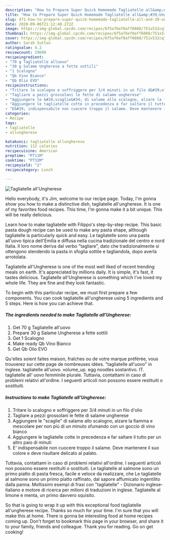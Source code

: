 ```yaml
---
description: "How to Prepare Super Quick Homemade Tagliatelle all&amp;#39;Ungherese"
title: "How to Prepare Super Quick Homemade Tagliatelle all&amp;#39;Ungherese"
slug: 471-how-to-prepare-super-quick-homemade-tagliatelle-all-and-39-ungherese
date: 2020-09-06T21:12:40.272Z
image: https://img-global.cpcdn.com/recipes/6f5af6ef0aff6088/751x532cq70/tagliatelle-allungherese-recipe-main-photo.jpg
thumbnail: https://img-global.cpcdn.com/recipes/6f5af6ef0aff6088/751x532cq70/tagliatelle-allungherese-recipe-main-photo.jpg
cover: https://img-global.cpcdn.com/recipes/6f5af6ef0aff6088/751x532cq70/tagliatelle-allungherese-recipe-main-photo.jpg
author: Sarah Sutton
ratingvalue: 4.2
reviewcount: 29690
recipeingredient:
- "70 g Tagliatelle alluovo"
- "30 g Salame Ungherese a fette sottili"
- "1 Scalogno"
- "Qb Vino Bianco"
- "Qb Olio EVO"
recipeinstructions:
- "Tritare lo scalogno e soffriggere per 3/4 minuti in un filo d&#39;olio"
- "Tagliare a pezzi grossolani le fette di salame ungherese"
- "Aggiungere le &#34;scaglie&#34; di salame allo scalogno, alzare la fiamma e mescolare per non più di un minuto sfumando con un goccio di vino bianco"
- "Aggiungere le tagliatelle cotte in precedenza e far saltare il tutto per un altro paio di minuti"
- "E&#39; indispensabile non cuocere troppo il salame. Deve mantenere il suo colore e deve risultare delicato al palato."
categories:
- Recipe
tags:
- tagliatelle
- allungherese

katakunci: tagliatelle allungherese 
nutrition: 112 calories
recipecuisine: American
preptime: "PT11M"
cooktime: "PT32M"
recipeyield: "2"
recipecategory: Lunch

---
```



![Tagliatelle all&#39;Ungherese](https://img-global.cpcdn.com/recipes/6f5af6ef0aff6088/751x532cq70/tagliatelle-allungherese-recipe-main-photo.jpg)

Hello everybody, it's Jim, welcome to our recipe page. Today, I'm gonna show you how to make a distinctive dish, tagliatelle all&#39;ungherese. It is one of my favorites food recipes. This time, I'm gonna make it a bit unique. This will be really delicious.

Learn how to make tagliatelle with Filippo&#39;s step-by-step recipe. This basic pasta dough recipe can be used to make any pasta shape, although tagliatelle is particularly quick and easy. Le tagliatelle sono una pasta all&#39;uovo tipica dell&#39;Emilia e diffusa nella cucina tradizionale del centro e nord Italia. Il loro nome deriva dal verbo &#34;tagliare&#34;, dato che tradizionalmente si ottengono stendendo la pasta in sfoglia sottile e tagliandola, dopo averla arrotolata.

Tagliatelle all&#39;Ungherese is one of the most well liked of recent trending meals on earth. It's appreciated by millions daily. It is simple, it's fast, it tastes delicious. Tagliatelle all&#39;Ungherese is something which I've loved my whole life. They are fine and they look fantastic.


To begin with this particular recipe, we must first prepare a few components. You can cook tagliatelle all&#39;ungherese using 5 ingredients and 5 steps. Here is how you can achieve that.

<!--inarticleads1-->

##### The ingredients needed to make Tagliatelle all&#39;Ungherese:

1. Get 70 g Tagliatelle all&#39;uovo
1. Prepare 30 g Salame Ungherese a fette sottili
1. Get 1 Scalogno
1. Make ready Qb Vino Bianco
1. Get Qb Olio EVO


Qu&#39;elles soient faites maison, fraîches ou de votre marque préférée, vous trouverez sur cette page de nombreuses idées. &#34;tagliatelle all&#39;uovo&#34; in inglese. tagliatelle all&#39;uovo. volume_up. egg noodles sostantivo. IT. tagliatelle all&#39; uovo femminile plurale. Tuttavia, contattami in caso di problemi relativi all&#39;ordine. I seguenti articoli non possono essere restituiti o sostituiti. 

<!--inarticleads2-->

##### Instructions to make Tagliatelle all&#39;Ungherese:

1. Tritare lo scalogno e soffriggere per 3/4 minuti in un filo d&#39;olio
1. Tagliare a pezzi grossolani le fette di salame ungherese
1. Aggiungere le &#34;scaglie&#34; di salame allo scalogno, alzare la fiamma e mescolare per non più di un minuto sfumando con un goccio di vino bianco
1. Aggiungere le tagliatelle cotte in precedenza e far saltare il tutto per un altro paio di minuti
1. E&#39; indispensabile non cuocere troppo il salame. Deve mantenere il suo colore e deve risultare delicato al palato.


Tuttavia, contattami in caso di problemi relativi all&#39;ordine. I seguenti articoli non possono essere restituiti o sostituiti. Le tagliatelle al salmone sono un primo piatto di pasta fresca, facile e veloce da realizzare, che Le tagliatelle al salmone sono un primo piatto raffinato, dal sapore affumicato ingentilito dalla panna. Moltissimi esempi di frasi con &#34;tagliatelle&#34; - Dizionario inglese-italiano e motore di ricerca per milioni di traduzioni in inglese. Tagliatelle al limone e menta, un primo davvero squisito. 

So that is going to wrap it up with this exceptional food tagliatelle all&#39;ungherese recipe. Thanks so much for your time. I'm sure that you will make this at home. There is gonna be interesting food at home recipes coming up. Don't forget to bookmark this page in your browser, and share it to your family, friends and colleague. Thank you for reading. Go on get cooking!

